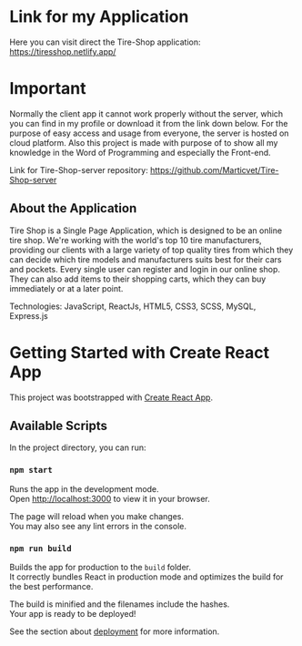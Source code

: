 # Link for my Application

Here you can visit direct the Tire-Shop application: https://tiresshop.netlify.app/

# Important

Normally the client app it cannot work properly without the server, which you can find in my profile or download it from the link down below. For the purpose of easy access and usage from everyone, the server is hosted on cloud platform. Also this project is made with purpose of to show all my knowledge in the Word of Programming and especially the Front-end.

Link for Tire-Shop-server repository: https://github.com/Marticvet/Tire-Shop-server <br />

## About the Application

Tire Shop is a Single Page Application, which is designed to be an online tire
shop. We're working with the world's top 10 tire manufacturers, providing our
clients with a large variety of top quality tires from which they can decide which
tire models and manufacturers suits best for their cars and pockets. Every single
user can register and login in our online shop. They can also add items to their
shopping carts, which they can buy immediately or at a later point.

Technologies: JavaScript, ReactJs, HTML5, CSS3, SCSS, MySQL, Express.js

# Getting Started with Create React App

This project was bootstrapped with [Create React App](https://github.com/facebook/create-react-app).

## Available Scripts

In the project directory, you can run:

### `npm start`

Runs the app in the development mode.\
Open [http://localhost:3000](http://localhost:3000) to view it in your browser.

The page will reload when you make changes.\
You may also see any lint errors in the console.

### `npm run build`

Builds the app for production to the `build` folder.\
It correctly bundles React in production mode and optimizes the build for the best performance.

The build is minified and the filenames include the hashes.\
Your app is ready to be deployed!

See the section about [deployment](https://facebook.github.io/create-react-app/docs/deployment) for more information.

